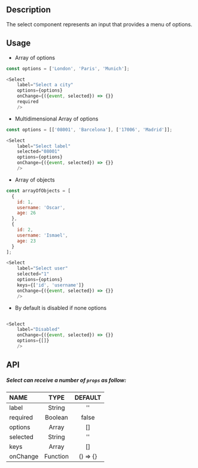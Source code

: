 
## Description

The select component represents an input that provides a menu of options.

## Usage

* Array of options

```js
const options = ['London', 'Paris', 'Munich'];

<Select
    label="Select a city"
    options={options}
    onChange={({event, selected}) => {}}
    required
    />
```

* Multidimensional Array of options

```js
const options = [['08001', 'Barcelona'], ['17006', 'Madrid']];

<Select
    label="Select label"
    selected="08001"
    options={options}
    onChange={({event, selected}) => {}}
    />
```

* Array of objects

```js
const arrayOfObjects = [
  {
    id: 1,
    username: 'Oscar',
    age: 26
  },
  {
    id: 2,
    username: 'Ismael',
    age: 23
  }
];

<Select
    label="Select user"
    selected="1"
    options={options}
    keys={['id', 'username']}
    onChange={({event, selected}) => {}}
    />
```

* By default is disabled if none options

```js

<Select
    label="Disabled"
    onChange={({event, selected}) => {}}
    options={[]}
    />

```

## API

##### Select can receive a number of `props` as follow:

| NAME   | TYPE | DEFAULT | 
| :---  | :---:  | :---: | 
| label | String | '' | 
| required | Boolean | false | 
| options | Array | [] | 
| selected | String | '' | 
| keys | Array | [] | 
| onChange | Function | () => {} | 

